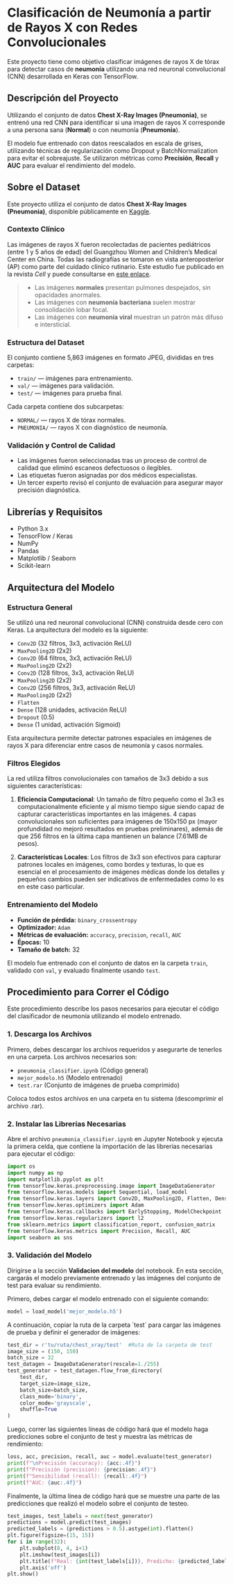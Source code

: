 # Clasificación de Neumonía a partir de Rayos X con Redes Convolucionales

Este proyecto tiene como objetivo clasificar imágenes de rayos X de tórax para detectar casos de **neumonía** utilizando una red neuronal convolucional (CNN) desarrollada en Keras con TensorFlow.

## Descripción del Proyecto

Utilizando el conjunto de datos **Chest X-Ray Images (Pneumonia)**, se entrenó una red CNN para identificar si una imagen de rayos X corresponde a una persona sana (**Normal**) o con neumonía (**Pneumonia**).

El modelo fue entrenado con datos reescalados en escala de grises, utilizando técnicas de regularización como Dropout y BatchNormalization para evitar el sobreajuste. Se utilizaron métricas como **Precisión**, **Recall** y **AUC** para evaluar el rendimiento del modelo.

## Sobre el Dataset

Este proyecto utiliza el conjunto de datos **Chest X-Ray Images (Pneumonia)**, disponible públicamente en [Kaggle](https://www.kaggle.com/datasets/paultimothymooney/chest-xray-pneumonia).

### Contexto Clínico

Las imágenes de rayos X fueron recolectadas de pacientes pediátricos (entre 1 y 5 años de edad) del Guangzhou Women and Children’s Medical Center en China. Todas las radiografías se tomaron en vista anteroposterior (AP) como parte del cuidado clínico rutinario. Este estudio fue publicado en la revista _Cell_ y puede consultarse en [este enlace](http://www.cell.com/cell/fulltext/S0092-8674(18)30154-5).

> - Las imágenes **normales** presentan pulmones despejados, sin opacidades anormales.
> - Las imágenes con **neumonía bacteriana** suelen mostrar consolidación lobar focal.
> - Las imágenes con **neumonía viral** muestran un patrón más difuso e intersticial.

### Estructura del Dataset

El conjunto contiene 5,863 imágenes en formato JPEG, divididas en tres carpetas:

- `train/` — imágenes para entrenamiento.
- `val/` — imágenes para validación.
- `test/` — imágenes para prueba final.

Cada carpeta contiene dos subcarpetas:

- `NORMAL/` — rayos X de tórax normales.
- `PNEUMONIA/` — rayos X con diagnóstico de neumonía.

### Validación y Control de Calidad

- Las imágenes fueron seleccionadas tras un proceso de control de calidad que eliminó escaneos defectuosos o ilegibles.
- Las etiquetas fueron asignadas por dos médicos especialistas.
- Un tercer experto revisó el conjunto de evaluación para asegurar mayor precisión diagnóstica.

## Librerías y Requisitos

- Python 3.x  
- TensorFlow / Keras  
- NumPy  
- Pandas  
- Matplotlib / Seaborn  
- Scikit-learn  

## Arquitectura del Modelo

### Estructura General

Se utilizó una red neuronal convolucional (CNN) construida desde cero con Keras. La arquitectura del modelo es la siguiente:

- `Conv2D` (32 filtros, 3x3, activación ReLU)
- `MaxPooling2D` (2x2)
- `Conv2D` (64 filtros, 3x3, activación ReLU)
- `MaxPooling2D` (2x2)
- `Conv2D` (128 filtros, 3x3, activación ReLU)
- `MaxPooling2D` (2x2)
- `Conv2D` (256 filtros, 3x3, activación ReLU)
- `MaxPooling2D` (2x2)
- `Flatten`
- `Dense` (128 unidades, activación ReLU)
- `Dropout` (0.5)
- `Dense` (1 unidad, activación Sigmoid)

Esta arquitectura permite detectar patrones espaciales en imágenes de rayos X para diferenciar entre casos de neumonía y casos normales.

### Filtros Elegidos

La red utiliza filtros convolucionales con tamaños de 3x3 debido a sus siguientes características:

1. **Eficiencia Computacional**: Un tamaño de filtro pequeño como el 3x3 es computacionalmente eficiente y al mismo tiempo sigue siendo capaz de capturar características importantes en las imágenes. 4 capas convolucionales son suficientes para imágenes de 150x150 px (mayor profundidad no mejoró resultados en pruebas preliminares), además de que 256 filtros en la última capa mantienen un balance (7.61MB de pesos).
   
2. **Características Locales**: Los filtros de 3x3 son efectivos para capturar patrones locales en imágenes, como bordes y texturas, lo que es esencial en el procesamiento de imágenes médicas donde los detalles y pequeños cambios pueden ser indicativos de enfermedades como lo es en este caso particular.

### Entrenamiento del Modelo

- **Función de pérdida:** `binary_crossentropy`  
- **Optimizador:** `Adam`  
- **Métricas de evaluación:** `accuracy`, `precision`, `recall`, `AUC`
- **Épocas:** 10  
- **Tamaño de batch:** 32  

El modelo fue entrenado con el conjunto de datos en la carpeta `train`, validado con `val`, y evaluado finalmente usando `test`.

## Procedimiento para Correr el Código

Este procedimiento describe los pasos necesarios para ejecutar el código del clasificador de neumonía utilizando el modelo entrenado.

### 1. Descarga los Archivos

Primero, debes descargar los archivos requeridos y asegurarte de tenerlos en una carpeta. Los archivos necesarios son:

- `pneumonia_classifier.ipynb` (Código general)
- `mejor_modelo.h5` (Modelo entrenado)
- `test.rar` (Conjunto de imágenes de prueba comprimido)

Coloca todos estos archivos en una carpeta en tu sistema (descomprimir el archivo .rar).

### 2. Instalar las Librerías Necesarias

Abre el archivo `pneumonia_classifier.ipynb` en Jupyter Notebook y ejecuta la primera celda, que contiene la importación de las librerías necesarias para ejecutar el código:

```python
import os
import numpy as np
import matplotlib.pyplot as plt
from tensorflow.keras.preprocessing.image import ImageDataGenerator
from tensorflow.keras.models import Sequential, load_model
from tensorflow.keras.layers import Conv2D, MaxPooling2D, Flatten, Dense, Dropout, BatchNormalization
from tensorflow.keras.optimizers import Adam
from tensorflow.keras.callbacks import EarlyStopping, ModelCheckpoint
from tensorflow.keras.regularizers import l2
from sklearn.metrics import classification_report, confusion_matrix
from tensorflow.keras.metrics import Precision, Recall, AUC
import seaborn as sns
```

### 3. Validación del Modelo

Dirigirse a la sección **Validacion del modelo** del notebook. En esta sección, cargarás el modelo previamente entrenado y las imágenes del conjunto de test para evaluar su rendimiento. 

Primero, debes cargar el modelo entrenado con el siguiente comando:
```python
model = load_model('mejor_modelo.h5')
```

A continuación, copiar la ruta de la carpeta ´test´ para cargar las imágenes de prueba y definir el generador de imágenes:
```python
test_dir = r'tu/ruta/chest_xray/test'  #Ruta de la carpeta de test
image_size = (150, 150)
batch_size = 32
test_datagen = ImageDataGenerator(rescale=1./255)  
test_generator = test_datagen.flow_from_directory(
    test_dir,
    target_size=image_size,
    batch_size=batch_size,
    class_mode='binary',
    color_mode='grayscale',
    shuffle=True  
)
```

Luego, correr las siguientes lineas de código hará que el modelo haga predicciones sobre el conjunto de test y muestra las métricas de rendimiento:
```python
loss, acc, precision, recall, auc = model.evaluate(test_generator)
print(f"\nPrecisión (accuracy): {acc:.4f}")
print(f"Precisión (precision): {precision:.4f}")
print(f"Sensibilidad (recall): {recall:.4f}")
print(f"AUC: {auc:.4f}")
```

Finalmente, la última línea de código hará que se muestre una parte de las predicciones que realizó el modelo sobre el conjunto de testeo.
```python
test_images, test_labels = next(test_generator)
predictions = model.predict(test_images)
predicted_labels = (predictions > 0.5).astype(int).flatten()
plt.figure(figsize=(15, 15))
for i in range(32):
    plt.subplot(8, 4, i+1)
    plt.imshow(test_images[i])
    plt.title(f"Real: {int(test_labels[i])}, Predicho: {predicted_labels[i]}")
    plt.axis('off')
plt.show()
```







